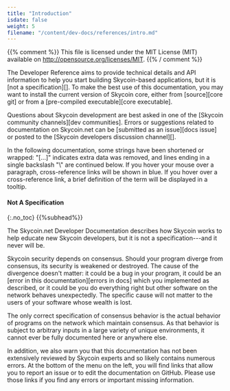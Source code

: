 ```yaml
---
title: "Introduction"
isdate: false
weight: 5
filename: "/content/dev-docs/references/intro.md"
---
```


{{% comment %}}
This file is licensed under the MIT License (MIT) available on
http://opensource.org/licenses/MIT.
{{% / comment %}}

The Developer Reference aims to provide technical details and API information
to help you start building Skycoin-based applications, but it is [not a specification][]. To make the best use of
this documentation, you may want to install the current version of Skycoin core,
either from [source][core git] or from a [pre-compiled executable][core executable].

Questions about Skycoin development are best asked in one of the
[Skycoin community channels][dev communities].
Errors or suggestions related to
documentation on Skycoin.net can be [submitted as an issue][docs issue]
or posted to the [Skycoin developers discussion channel][].

In the following documentation, some strings have been shortened or wrapped: "[...]"
indicates extra data was removed, and lines ending in a single backslash "\\"
are continued below. If you hover your mouse over a paragraph, cross-reference
links will be shown in blue.  If you hover over a cross-reference link, a brief
definition of the term will be displayed in a tooltip.



#### Not A Specification
{:.no_toc}
{{%subhead%}}


The Skycoin.net Developer Documentation describes how Skycoin works to
help educate new Skycoin developers, but it is not a specification---and
it never will be.

Skycoin security depends on consensus. Should your program diverge from
consensus, its security is weakened or destroyed. The cause of the
divergence doesn't matter: it could be a bug in your program, it could
be an [error in this documentation][errors in docs] which you
implemented as described, or it could be you do everything right but
other software on the network behaves unexpectedly. The specific cause will not matter to the users of your software
whose wealth is lost.

The only correct specification of consensus behavior is the actual
behavior of programs on the network which maintain consensus. As that
behavior is subject to arbitrary inputs<!--noref--> in a large variety
of unique environments, it cannot ever be fully documented here or
anywhere else.

In addition, we also warn you that this documentation has not been
extensively reviewed by Skycoin experts and so likely contains numerous
errors. At the bottom of the menu on the left, you will find links that
allow you to report an issue or to edit the documentation on GitHub.
Please use those links if you find any errors or important missing
information.
